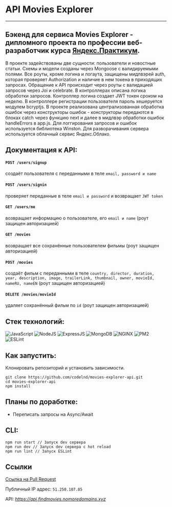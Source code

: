 # API Movies Explorer

***

## Бэкенд для сервиса Movies Explorer - дипломного проекта по профессии веб-разработчик курса [Яндекс.Практикум](https://praktikum.yandex.ru 'Яндекс Практикум').
В проекте задействованы две сущности: пользователи и новостные статьи. Схемы и модели созданы через Mongoose с валидируемыми полями. Все роуты, кроме логина и логаута, защищены мидлвэрей auth, которая проверяет Authorization и наличие в нем токена в приходящих запросах. Обращение к API происходит через роуты с валидацией запросов через Joi и celebrate. В контроллерах описана логика обработки запросов. Контроллер логина создает JWT токен сроком на неделю. В контроллере регистрации пользователя пароль хешеруется модулем bcryptjs. В проекте реализована централизованная обработка ошибок через конструкторы ошибок - конструкторы передаются в блоках catch через функцию next и далее в мидлвэр обработки ошибок handleErrors в app.js. Для логгирования запросов и ошибок используется библиотека Winston. Для разворачивания сервера используется облачный сервис Яндекс.Облако.


## Документация к API:
#### `POST /users/signup`
cоздаёт пользователя с переданными в теле `email, password и name`

#### `POST /users/signin`
проверяет переданные в теле `email и password` и возвращает `JWT token`

#### `GET /users/me`
возвращает информацию о пользователе, его `email и name` (роут защищен авторизацией)

#### `GET /movies`
возвращает все сохранённые пользователем фильмы (роут защищен авторизацией)

#### `POST /movies`
создаёт фильм с переданными в теле `country,
director,
duration,
year,
description,
image,
trailerLink,
thumbnail,
owner,
movieId,
nameRU,
nameEN` (роут защищен авторизацией)

#### `DELETE /movies/movieId`
удаляет сохранённый фильм по `id` (роут защищен авторизацией)


## Стек технологий:
![JavaScript](https://img.shields.io/badge/-JavaScript-000?style=for-the-badge&logo=javascript)
![NodeJS](https://img.shields.io/badge/-node.js-000?style=for-the-badge&logo=node.js)
![ExpressJS](https://img.shields.io/badge/-express.js-000?style=for-the-badge&logo=express)
![MongoDB](https://img.shields.io/badge/-MongoDB-000?style=for-the-badge&logo=mongodb)
![NGINX](https://img.shields.io/badge/-nginx-000?style=for-the-badge&logo=nginx)
![PM2](https://img.shields.io/badge/-pm2-000?style=for-the-badge&logo=pm2)
![ESLint](https://img.shields.io/badge/-eslint-000?style=for-the-badge&logo=eslint)

## Как запустить:
Клонировать репозиторий и установить зависимости.
```
git clone https://github.com/codelnd/movies-explorer-api.git
cd movies-explorer-api
npm install
```


## Планы по доработке:
- Переписать запросы на Async/Await


## CLI:
```
npm run start // Запуск dev сервера
npm run dev // Запуск dev сервера с hot reload
npm run lint // Запуск ESLint
```

## Ссылки
[Ссылка на Pull Request](https://github.com/Denis3094/movies-explorer-frontend/pull/1)

Публичный IP адрес: `51.250.107.85`

API: *https://api.findmovies.nomoredomains.xyz*







